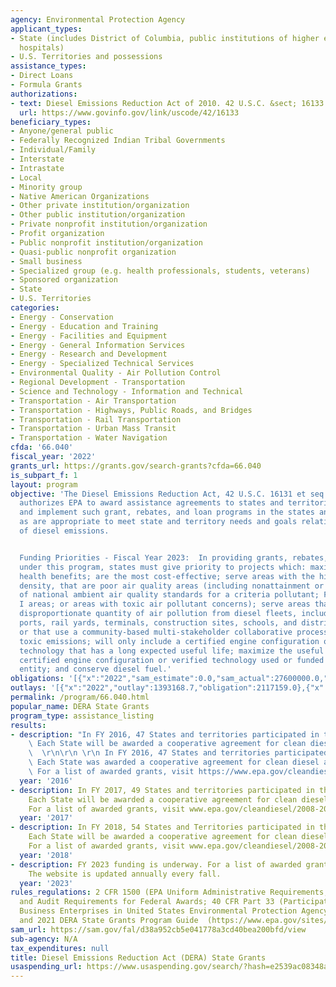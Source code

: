 ```yaml
---
agency: Environmental Protection Agency
applicant_types:
- State (includes District of Columbia, public institutions of higher education and
  hospitals)
- U.S. Territories and possessions
assistance_types:
- Direct Loans
- Formula Grants
authorizations:
- text: Diesel Emissions Reduction Act of 2010. 42 U.S.C. &sect; 16133.
  url: https://www.govinfo.gov/link/uscode/42/16133
beneficiary_types:
- Anyone/general public
- Federally Recognized Indian Tribal Governments
- Individual/Family
- Interstate
- Intrastate
- Local
- Minority group
- Native American Organizations
- Other private institution/organization
- Other public institution/organization
- Private nonprofit institution/organization
- Profit organization
- Public nonprofit institution/organization
- Quasi-public nonprofit organization
- Small business
- Specialized group (e.g. health professionals, students, veterans)
- Sponsored organization
- State
- U.S. Territories
categories:
- Energy - Conservation
- Energy - Education and Training
- Energy - Facilities and Equipment
- Energy - General Information Services
- Energy - Research and Development
- Energy - Specialized Technical Services
- Environmental Quality - Air Pollution Control
- Regional Development - Transportation
- Science and Technology - Information and Technical
- Transportation - Air Transportation
- Transportation - Highways, Public Roads, and Bridges
- Transportation - Rail Transportation
- Transportation - Urban Mass Transit
- Transportation - Water Navigation
cfda: '66.040'
fiscal_year: '2022'
grants_url: https://grants.gov/search-grants?cfda=66.040
is_subpart_f: 1
layout: program
objective: 'The Diesel Emissions Reduction Act, 42 U.S.C. 16131 et seq., as amended,
  authorizes EPA to award assistance agreements to states and territories to develop
  and implement such grant, rebates, and loan programs in the states and territories
  as are appropriate to meet state and territory needs and goals relating to the reduction
  of diesel emissions.


  Funding Priorities - Fiscal Year 2023:  In providing grants, rebates, and loans
  under this program, states must give priority to projects which: maximize public
  health benefits; are the most cost-effective; serve areas with the highest population
  density, that are poor air quality areas (including nonattainment or maintenance
  of national ambient air quality standards for a criteria pollutant; Federal Class
  I areas; or areas with toxic air pollutant concerns); serve areas that receive a
  disproportionate quantity of air pollution from diesel fleets, including truck stops,
  ports, rail yards, terminals, construction sites, schools, and distribution centers
  or that use a community-based multi-stakeholder collaborative process to reduce
  toxic emissions; will only include a certified engine configuration or verified
  technology that has a long expected useful life; maximize the useful life of any
  certified engine configuration or verified technology used or funded by the eligible
  entity; and conserve diesel fuel.'
obligations: '[{"x":"2022","sam_estimate":0.0,"sam_actual":27600000.0,"usa_spending_actual":19598174.0},{"x":"2023","sam_estimate":30000000.0,"sam_actual":0.0,"usa_spending_actual":5196353.0},{"x":"2024","sam_estimate":45000000.0,"sam_actual":0.0,"usa_spending_actual":27746257.0}]'
outlays: '[{"x":"2022","outlay":1393168.7,"obligation":2117159.0},{"x":"2023","outlay":0.0,"obligation":613956.0},{"x":"2024","outlay":618563.69,"obligation":27476440.0}]'
permalink: /program/66.040.html
popular_name: DERA State Grants
program_type: assistance_listing
results:
- description: "In FY 2016, 47 States and territories participated in the program.\
    \ Each State will be awarded a cooperative agreement for clean diesel activities..\
    \  \r\n\r\n \r\n In FY 2016, 47 States and territories participated in the program.\
    \ Each State was awarded a cooperative agreement for clean diesel activities.\
    \ For a list of awarded grants, visit https://www.epa.gov/cleandiesel/clean-diesel-state-allocations."
  year: '2016'
- description: In FY 2017, 49 States and territories participated in the program.
    Each State will be awarded a cooperative agreement for clean diesel activities.
    For a list of awarded grants, visit www.epa.gov/cleandiesel/2008-2017-state-allocations-agencies
  year: '2017'
- description: In FY 2018, 54 States and Territories participated in the program.
    Each State will be awarded a cooperative agreement for clean diesel activities.
    For a list of awarded grants, visit www.epa.gov/cleandiesel/2008-2017-state-allocations-agencies.
  year: '2018'
- description: FY 2023 funding is underway. For a list of awarded grants, visit https://www.epa.gov/dera/state-allocations.
    The website is updated annually every fall.
  year: '2023'
rules_regulations: 2 CFR 1500 (EPA Uniform Administrative Requirements, Cost Principles,
  and Audit Requirements for Federal Awards; 40 CFR Part 33 (Participation by Disadvantaged
  Business Enterprises in United States Environmental Protection Agency Programs);
  and 2021 DERA State Grants Program Guide  (https://www.epa.gov/sites/default/files/2021-05/documents/420b21027.pdf).
sam_url: https://sam.gov/fal/d38a952cb5e041778a3cd40bea200bfd/view
sub-agency: N/A
tax_expenditures: null
title: Diesel Emissions Reduction Act (DERA) State Grants
usaspending_url: https://www.usaspending.gov/search/?hash=e2539ac08348ada0578fa4c88addf904
---
```

